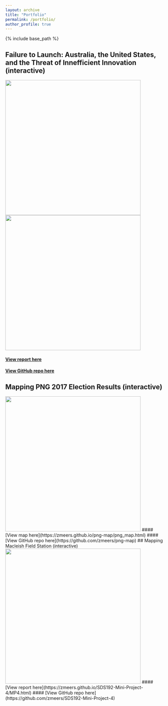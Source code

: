 ```yaml
---
layout: archive
title: "Portfolio"
permalink: /portfolio/
author_profile: true
---
```


{% include base_path %}

## Failure to Launch: Australia, the United States, and the Threat of Innefficient Innovation (interactive)
<img src="https://zmeers.github.io/zoemeers/images/graph-final.gif" width="425"/> <img src="https://zmeers.github.io/zoemeers/images/maps-final.gif" width="425"/>
#### [View report here](https://www.ussc.edu.au/analysis/australia-the-united-states-and-the-threat-of-inefficient-innovation-failure-to-launch)
#### [View GitHub repo here](https://github.com/USStudiesCentre/global-innovation-index)
## Mapping PNG 2017 Election Results (interactive)
<img src="https://zmeers.github.io/zoemeers/images/png_map.png" width="425"/>
#### [View map here](https://zmeers.github.io/png-map/png_map.html)
#### [View GitHub repo here](https://github.com/zmeers/png-map)
## Mapping Macleish Field Station (interactive)
<img src="https://zmeers.github.io/zoemeers/images/macleish.png" width="425"/>
#### [View report here](https://zmeers.github.io/SDS192-Mini-Project-4/MP4.html)
#### [View GitHub repo here](https://github.com/zmeers/SDS192-Mini-Project-4)
